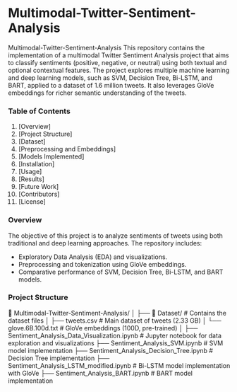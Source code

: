 # Multimodal-Twitter-Sentiment-Analysis

Multimodal-Twitter-Sentiment-Analysis
This repository contains the implementation of a multimodal Twitter Sentiment Analysis project that aims to classify sentiments (positive, negative, or neutral) using both textual and optional contextual features. The project explores multiple machine learning and deep learning models, such as SVM, Decision Tree, Bi-LSTM, and BART, applied to a dataset of 1.6 million tweets. It also leverages GloVe embeddings for richer semantic understanding of the tweets.

### Table of Contents
1. [Overview]
2. [Project Structure]
3. [Dataset]
4. [Preprocessing and Embeddings]
5. [Models Implemented]
6. [Installation]
7. [Usage]
8. [Results]
9. [Future Work]
10. [Contributors]
11. [License]

### Overview
The objective of this project is to analyze sentiments of tweets using both traditional and deep learning approaches. The repository includes:

* Exploratory Data Analysis (EDA) and visualizations.
* Preprocessing and tokenization using GloVe embeddings.
* Comparative performance of SVM, Decision Tree, Bi-LSTM, and BART models.

### Project Structure
📁 Multimodal-Twitter-Sentiment-Analysis/
│
├── 📁 Dataset/                          # Contains the dataset files
│   ├── tweets.csv                       # Main dataset of tweets (2.33 GB)
│   └── glove.6B.100d.txt                 # GloVe embeddings (100D, pre-trained)
│
├── Sentiment_Analysis_Data_Visualization.ipynb  # Jupyter notebook for data exploration and visualizations
├── Sentiment_Analysis_SVM.ipynb                 # SVM model implementation
├── Sentiment_Analysis_Decision_Tree.ipynb        # Decision Tree implementation
├── Sentiment_Analysis_LSTM_modified.ipynb        # Bi-LSTM model implementation with GloVe
├── Sentiment_Analysis_BART.ipynb                 # BART model implementation


